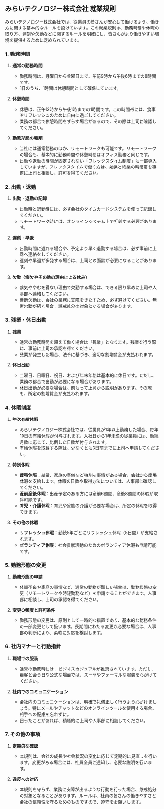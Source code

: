 ## みらいテクノロジー株式会社 就業規則

みらいテクノロジー株式会社では、従業員の皆さんが安心して働けるよう、働き方に関する基本的なルールを設けています。この就業規則は、勤務時間や休暇の取り方、遅刻や欠勤などに関するルールを明確にし、皆さんがより働きやすい環境を提供するために定められています。

### 1. 勤務時間
1. **通常の勤務時間**
   - 勤務時間は、月曜日から金曜日まで、午前9時から午後6時までの8時間です。
   - 1日のうち、1時間は休憩時間として確保しています。

2. **休憩時間**
   - 休憩は、正午12時から午後1時までの1時間です。この時間帯には、食事やリフレッシュのために自由に過ごしてください。
   - 業務の都合で休憩時間をずらす場合があるので、その際は上司に確認してください。

3. **勤務形態の種類**
   - 当社には通常勤務のほか、リモートワークも可能です。リモートワークの場合も、基本的に勤務時間や休憩時間はオフィス勤務と同じです。
   - 出勤や退勤の時間が固定されない「フレックスタイム制度」も一部導入していますが、フレックスタイムで働く方は、始業と終業の時間帯を事前に上司と相談し、許可を得てください。

### 2. 出勤・退勤
1. **出勤・退勤の記録**
   - 出勤時と退勤時には、必ず会社のタイムカードシステムを使って記録してください。
   - リモートワーク時には、オンラインシステム上で打刻する必要があります。

2. **遅刻・早退**
   - 出勤時間に遅れる場合や、予定より早く退勤する場合は、必ず事前に上司へ連絡をしてください。
   - 遅刻や早退が多発する場合は、上司との面談が必要になることがあります。

3. **欠勤（病欠やその他の理由による休み）**
   - 病気ややむを得ない理由で欠勤する場合は、できる限り早めに上司や人事部へ連絡してください。
   - 無断欠勤は、会社の業務に支障をきたすため、必ず避けてください。無断欠勤が続く場合、懲戒処分の対象となる場合があります。

### 3. 残業・休日出勤
1. **残業**
   - 通常の勤務時間を超えて働く場合は「残業」となります。残業を行う際は、事前に上司の承認を得てください。
   - 残業が発生した場合、法令に基づき、適切な割増賃金が支払われます。
   
2. **休日出勤**
   - 土曜日、日曜日、祝日、および年末年始は基本的に休日です。ただし、業務の都合で出勤が必要になる場合があります。
   - 休日出勤が必要な場合は、前もって上司から説明があります。その際も、所定の割増賃金が支払われます。

### 4. 休暇制度
1. **年次有給休暇**
   - みらいテクノロジー株式会社では、従業員が1年以上勤務した場合、毎年10日の有給休暇が付与されます。入社日から1年未満の従業員には、勤続月数に応じて、比例した日数が付与されます。
   - 有給休暇を取得する際は、少なくとも3日前までに上司へ申請してください。

2. **特別休暇**
   - **慶弔休暇**：結婚、家族の葬儀など特別な事情がある場合、会社から慶弔休暇を支給します。休暇の日数や取得方法については、人事部に確認してください。
   - **産前産後休暇**：出産予定のある方には産前6週間、産後8週間の休暇が取得可能です。
   - **育児・介護休暇**：育児や家族の介護が必要な場合は、所定の休暇を取得できます。

3. **その他の休暇**
   - **リフレッシュ休暇**：勤続5年ごとにリフレッシュ休暇（5日間）が支給されます。
   - **ボランティア休暇**：社会貢献活動のためのボランティア休暇も申請可能です。

### 5. 勤務形態の変更
1. **勤務形態の申請**
   - 体調不良や家庭の事情など、通常の勤務が難しい場合は、勤務形態の変更（リモートワークや時短勤務など）を申請することができます。人事部に相談し、上司の承認を得てください。

2. **変更の頻度と許可条件**
   - 勤務形態の変更は、原則として一時的な措置であり、基本的な勤務条件の一部変更として扱います。長期間にわたる変更が必要な場合は、人事部の判断により、柔軟に対応を検討します。

### 6. 社内マナーと行動指針
1. **職場での服装**
   - 通常の勤務時には、ビジネスカジュアルが推奨されています。ただし、顧客と会う日や公式な場面では、スーツやフォーマルな服装を心がけてください。
   
2. **社内でのコミュニケーション**
   - 会社内のコミュニケーションは、明確で礼儀正しく行うよう心がけましょう。特にメールやチャットなどのオンラインツールを使用する場合、相手への配慮を忘れずに。
   - 困ったことがあれば、積極的に上司や人事部に相談してください。

### 7. その他の事項
1. **定期的な確認**
   - 本規則は、会社の成長や社会状況の変化に応じて定期的に見直しを行います。変更がある場合には、社員全員に通知し、必要な説明を行います。
  
2. **違反への対応**
   - 本規則を守らず、業務に支障が出るような行動を行った場合、懲戒処分の対象となることがあります。ルールは、社員の皆さんの働きやすさと会社の信頼性を守るためのものですので、遵守をお願いします。

